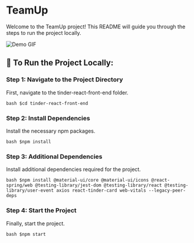 # TeamUp

Welcome to the TeamUp project! This README will guide you through the steps to run the project locally.

![Demo GIF](https://github.com/Azra-Zahin/ucbaihacks/blob/main/TeamUpDemo.gif?raw=true)

## 🚀 To Run the Project Locally:

### Step 1: Navigate to the Project Directory

First, navigate to the tinder-react-front-end folder.

`bash $cd tinder-react-front-end`

### Step 2: Install Dependencies

Install the necessary npm packages.

```bash $npm install```

### Step 3: Additional Dependencies

Install additional dependencies required for the project.

```bash $npm install @material-ui/core @material-ui/icons @react-spring/web @testing-library/jest-dom @testing-library/react @testing-library/user-event axios react-tinder-card web-vitals --legacy-peer-deps```

### Step 4: Start the Project

Finally, start the project.

```bash $npm start```


